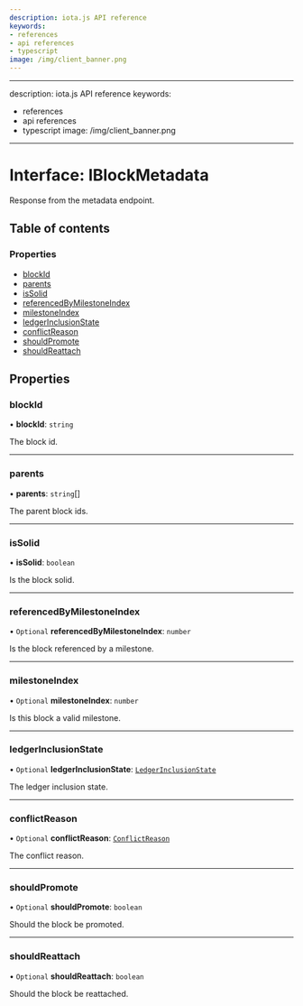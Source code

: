 ```yaml
---
description: iota.js API reference
keywords:
- references
- api references
- typescript
image: /img/client_banner.png
---
```

---
description: iota.js API reference
keywords:
- references
- api references
- typescript
image: /img/client_banner.png
---
# Interface: IBlockMetadata

Response from the metadata endpoint.

## Table of contents

### Properties

- [blockId](IBlockMetadata.md#blockid)
- [parents](IBlockMetadata.md#parents)
- [isSolid](IBlockMetadata.md#issolid)
- [referencedByMilestoneIndex](IBlockMetadata.md#referencedbymilestoneindex)
- [milestoneIndex](IBlockMetadata.md#milestoneindex)
- [ledgerInclusionState](IBlockMetadata.md#ledgerinclusionstate)
- [conflictReason](IBlockMetadata.md#conflictreason)
- [shouldPromote](IBlockMetadata.md#shouldpromote)
- [shouldReattach](IBlockMetadata.md#shouldreattach)

## Properties

### blockId

• **blockId**: `string`

The block id.

___

### parents

• **parents**: `string`[]

The parent block ids.

___

### isSolid

• **isSolid**: `boolean`

Is the block solid.

___

### referencedByMilestoneIndex

• `Optional` **referencedByMilestoneIndex**: `number`

Is the block referenced by a milestone.

___

### milestoneIndex

• `Optional` **milestoneIndex**: `number`

Is this block a valid milestone.

___

### ledgerInclusionState

• `Optional` **ledgerInclusionState**: [`LedgerInclusionState`](../api_ref.md#ledgerinclusionstate)

The ledger inclusion state.

___

### conflictReason

• `Optional` **conflictReason**: [`ConflictReason`](../enums/ConflictReason.md)

The conflict reason.

___

### shouldPromote

• `Optional` **shouldPromote**: `boolean`

Should the block be promoted.

___

### shouldReattach

• `Optional` **shouldReattach**: `boolean`

Should the block be reattached.
